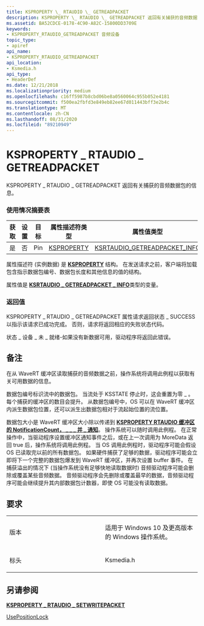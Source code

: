 ```yaml
---
title: KSPROPERTY \_ RTAUDIO \_ GETREADPACKET
description: KSPROPERTY \_ RTAUDIO \_ GETREADPACKET 返回有关捕获的音频数据包的信息。
ms.assetid: BA52CDCE-0178-4C90-A82C-15800DD3709E
keywords:
- KSPROPERTY_RTAUDIO_GETREADPACKET 音频设备
topic_type:
- apiref
api_name:
- KSPROPERTY_RTAUDIO_GETREADPACKET
api_location:
- Ksmedia.h
api_type:
- HeaderDef
ms.date: 12/21/2018
ms.localizationpriority: medium
ms.openlocfilehash: c16ff5987b8cbd06be8a0560064c955b052e4181
ms.sourcegitcommit: f500ea2fbfd3e849eb82ee67d011443bff3e2b4c
ms.translationtype: MT
ms.contentlocale: zh-CN
ms.lasthandoff: 08/31/2020
ms.locfileid: "89210949"
---
```

# <a name="ksproperty_rtaudio_getreadpacket"></a>KSPROPERTY \_ RTAUDIO \_ GETREADPACKET


KSPROPERTY \_ RTAUDIO \_ GETREADPACKET 返回有关捕获的音频数据包的信息。

### <a name="span-idusage_summary_tablespanspan-idusage_summary_tablespanspan-idusage_summary_tablespanusage-summary-table"></a><span id="Usage_Summary_Table"></span><span id="usage_summary_table"></span><span id="USAGE_SUMMARY_TABLE"></span>使用情况摘要表

 
|获取|设置|目标|属性描述符类型|属性值类型|
|--- |--- |--- |--- |--- |
|是|否|Pin|[KSPROPERTY](/previous-versions/ff564262(v=vs.85))|[KSRTAUDIO_GETREADPACKET_INFO](/windows-hardware/drivers/ddi/ksmedia/ns-ksmedia-ksrtaudio_getreadpacket_info)|


属性描述符 (实例数据) 是 [**KSPROPERTY**](/previous-versions/ff564262(v=vs.85)) 结构。 在发送请求之前，客户端将加载包含指示数据包编号、数据包长度和其他信息的值的结构。

属性值是 [**KSRTAUDIO \_ GETREADPACKET \_ INFO**](/windows-hardware/drivers/ddi/ksmedia/ns-ksmedia-ksrtaudio_getreadpacket_info)类型的变量。

### <a name="span-idreturn_valuespanspan-idreturn_valuespanspan-idreturn_valuespanreturn-value"></a><span id="Return_Value"></span><span id="return_value"></span><span id="RETURN_VALUE"></span>返回值

KSPROPERTY \_ RTAUDIO \_ GETREADPACKET 属性请求返回状态 \_ SUCCESS 以指示该请求已成功完成。 否则，请求将返回相应的失败状态代码。

状态 \_ 设备 \_ 未 \_ 就绪-如果没有新数据可用，驱动程序将返回此错误。

<a name="remarks"></a>备注
-------

在从 WaveRT 缓冲区读取捕获的音频数据之前，操作系统将调用此例程以获取有关可用数据的信息。

数据包编号标识流中的数据包。 当流处于 KSSTATE 停止时，这会重置为零 \_ 。 每个捕获的缓冲区的数目会提升。 从数据包编号中，OS 可以在 WaveRT 缓冲区内派生数据包位置，还可以派生出数据包相对于流起始位置的流位置。

数据包大小是 WaveRT 缓冲区大小除以传递到 [**KSPROPERTY RTAUDIO 缓冲区的 NotificationCount， \_ \_ \_ 并 \_ 通知**](ksproperty-rtaudio-buffer-with-notification.md)。 操作系统可以随时调用此例程。 在正常操作中，当驱动程序设置缓冲区通知事件之后，或在上一次调用为 MoreData 返回 true 后，操作系统将调用此例程。 当 OS 调用此例程时，驱动程序可能会假设 OS 已读取完以前的所有数据包。 如果硬件捕获了足够的数据，驱动程序可能会立即将下一个完整的数据包爆发到 WaveRT 缓冲区，并再次设置 buffer 事件。 在捕获溢出的情况下 (当操作系统没有足够快地读取数据时) 音频驱动程序可能会删除或覆盖某些音频数据。 音频驱动程序会先删除或覆盖最早的数据，音频驱动程序可能会继续提升其内部数据包计数器，即使 OS 可能没有读取数据。

<a name="requirements"></a>要求
------------

<table>
<colgroup>
<col width="50%" />
<col width="50%" />
</colgroup>
<tbody>
<tr class="odd">
<td align="left"><p>版本</p></td>
<td align="left"><p>适用于 Windows 10 及更高版本的 Windows 操作系统。</p></td>
</tr>
<tr class="even">
<td align="left"><p>标头</p></td>
<td align="left">Ksmedia.h</td>
</tr>
</tbody>
</table>

## <a name="span-idsee_alsospansee-also"></a><span id="see_also"></span>另请参阅


[**KSPROPERTY \_ RTAUDIO \_ SETWRITEPACKET**](ksproperty-rtaudio-setwritepacket.md)

[UsePositionLock](usepositionlock.md)

 

